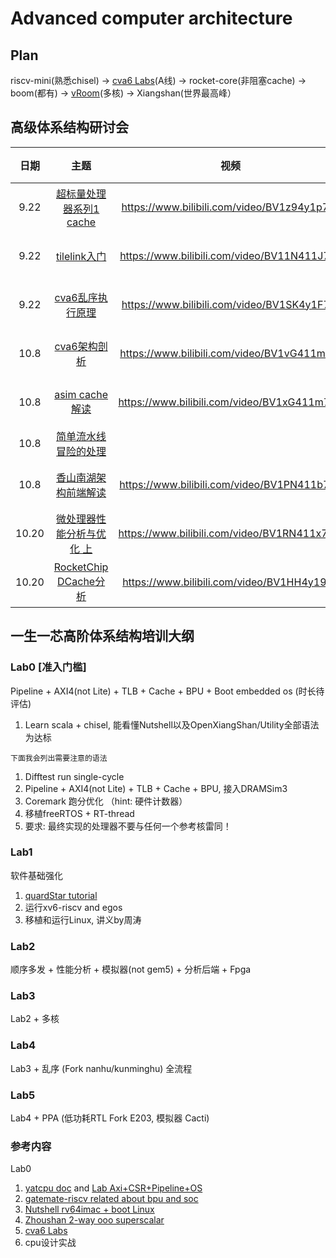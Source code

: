 # Advanced computer architecture



## Plan

riscv-mini(熟悉chisel) -> [cva6 Labs](https://github.com/sifferman/labs-with-cva6)(A线) -> rocket-core(非阻塞cache) -> boom(都有) -> [vRoom](https://github.com/MoonbaseOtago/vroom)(多核) -> Xiangshan(世界最高峰）




## 高级体系结构研讨会

| 日期 |                             主题                             |                    视频                     |  成员  |
| :--: | :----------------------------------------------------------: | :-----------------------------------------: | :----: |
| 9.22 |    [超标量处理器系列1 cache](./超标量处理器设计/cache.md)    | https://www.bilibili.com/video/BV1z94y1p7kc | 段震伟 |
| 9.22 | [tilelink入门](https://sagca6ucd2p.feishu.cn/docx/TbABd17ZYoryH8xpWNHcyL73noe) | https://www.bilibili.com/video/BV11N411J7Ty | 丁庆辰 |
| 9.22 |         [cva6乱序执行原理](cva6/cva6乱序执行原理.md)         | https://www.bilibili.com/video/BV1SK4y1F76t | 李子龙 |
| 10.8 |    [cva6架构剖析](./cva6/cva6.md)                | https://www.bilibili.com/video/BV1vG411m7Ft   |唐德宇 |
| 10.8 |    [asim cache解读](./asim/asim.md)              | https://www.bilibili.com/video/BV1xG411m75R  | 朱子谦 |
| 10.8 |    [简单流水线冒险的处理](https://sxl2g9eu0e.feishu.cn/docx/Cy70dffCHonymfxw906cxTNsnnp)              |         | 王京 |
| 10.8 | [香山南湖架构前端解读](./xiangshan/frontend.pdf) |https://www.bilibili.com/video/BV1PN411b7od | 蒋晓天 |
| 10.20 | [微处理器性能分析与优化 上](loongson/微处理器性能分析与优化.md) |https://www.bilibili.com/video/BV1RN411x7MF | 段震伟 |
| 10.20 | [RocketChip DCache分析](rocketchip/Rocket-DCache.pdf) |https://www.bilibili.com/video/BV1HH4y197jt | 丁庆辰 |



## 一生一芯高阶体系结构培训大纲

### Lab0 [准入门槛]
Pipeline + AXI4(not Lite) + TLB + Cache + BPU + Boot embedded os (时长待评估)

1. Learn scala + chisel, 能看懂Nutshell以及OpenXiangShan/Utility全部语法为达标
```
下面我会列出需要注意的语法
```
1. Difftest run single-cycle
1. Pipeline + AXI4(not Lite) + TLB + Cache + BPU, 接入DRAMSim3
1. Coremark 跑分优化 （hint: 硬件计数器）
1. 移植freeRTOS + RT-thread
1. 要求: 最终实现的处理器不要与任何一个参考核雷同！

### Lab1
软件基础强化
1. [quardStar tutorial](https://quard-star-tutorial.readthedocs.io/)
1. 运行xv6-riscv and egos
1. 移植和运行Linux, 讲义by周涛

### Lab2
顺序多发 + 性能分析 + 模拟器(not gem5) + 分析后端 + Fpga

### Lab3
Lab2 + 多核

### Lab4 
Lab3 + 乱序 (Fork nanhu/kunminghu) 全流程

### Lab5
Lab4 + PPA (低功耗RTL Fork E203, 模拟器 Cacti)

### 参考内容

Lab0

1. [yatcpu doc](https://yatcpu.sysu.tech/) and [Lab Axi+CSR+Pipeline+OS](https://github.com/hrpccs/2022-fall-yatcpu-repo)
1. [gatemate-riscv related about bpu and soc](https://github.com/fm4dd/gatemate-riscv)
1. [Nutshell rv64imac + boot Linux](https://github.com/OSCPU/NutShell)
1. [Zhoushan 2-way ooo superscalar](https://github.com/OSCPU-Zhoushan/Zhoushan)
1. [cva6 Labs](https://github.com/sifferman/labs-with-cva6)
1. cpu设计实战

